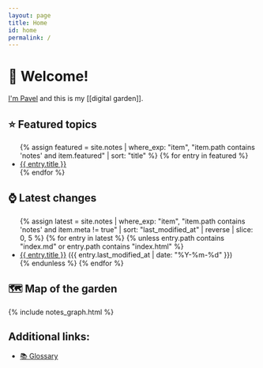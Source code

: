 ```yaml
---
layout: page
title: Home
id: home
permalink: /
---
```


# 👋 Welcome!

[I'm Pavel](https://dside.ru/en/) and this is my [[digital garden]].

## ⭐ Featured topics

<ul>
  {% assign featured = site.notes | where_exp: "item", "item.path contains 'notes' and item.featured" | sort: "title" %}
  {% for entry in featured %}
  <li class="list-entry">
    <a class="internal-link" href="{{ entry.url }}">{{ entry.title }}</a>
  </li>
  {% endfor %}
</ul>

## ⌚ Latest changes

<ul>
  {% assign latest = site.notes | where_exp: "item", "item.path contains 'notes' and item.meta != true" | sort: "last_modified_at" | reverse | slice: 0, 5 %}
  {% for entry in latest %}
  {% unless entry.path contains "index.md" or entry.path contains "index.html" %}
  <li class="list-entry">
    <div><a class="internal-link" href="{{ entry.url }}">{{ entry.title }}</a> <span
        class="faded">({{ entry.last_modified_at | date: "%Y-%m-%d" }})</span></div>
  </li>
  {% endunless %}
  {% endfor %}
</ul>

## 🗺 Map of the garden

{% include notes_graph.html %}

## Additional links:

* [📚 Glossary](/glossary)

